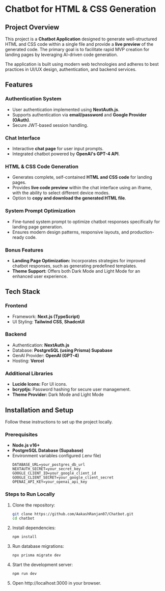 # Chatbot for HTML & CSS Generation

## Project Overview
This project is a **Chatbot Application** designed to generate well-structured HTML and CSS code within a single file and provide a **live preview** of the generated code. The primary goal is to facilitate rapid MVP creation for landing pages by leveraging AI-driven code generation.

The application is built using modern web technologies and adheres to best practices in UI/UX design, authentication, and backend services.

## Features
### **Authentication System**
- User authentication implemented using **NextAuth.js**.
- Supports authentication via **email/password** and **Google Provider (OAuth)**.
- Secure JWT-based session handling.

### **Chat Interface**
- Interactive **chat page** for user input prompts.
- Integrated chatbot powered by **OpenAI's GPT-4 API**.

### **HTML & CSS Code Generation**
- Generates complete, self-contained **HTML and CSS code** for landing pages.
- Provides **live code preview** within the chat interface using an iframe, with the ability to select different device modes. 
- Option to **copy and download the generated HTML file**.

### **System Prompt Optimization**
- Fine-tuned system prompt to optimize chatbot responses specifically for landing page generation.
- Ensures modern design patterns, responsive layouts, and production-ready code.

### **Bonus Features**
- **Landing Page Optimization:** Incorporates strategies for improved chatbot responses, such as generating predefined templates.
- **Theme Support:** Offers both Dark Mode and Light Mode for an enhanced user experience.


## Tech Stack
### **Frontend**
- Framework: **Next.js (TypeScript)**
- UI Styling: **Tailwind CSS**, **ShadcnUI**

### **Backend**
- Authentication: **NextAuth.js**
- Database: **PostgreSQL (using Prisma) Supabase**
- GenAI Provider: **OpenAI (GPT-4)**
- Hosting: **Vercel**

### **Additional Libraries**
- **Lucide Icons:** For UI icons.
- **bcryptjs:** Password hashing for secure user management.
- **Theme Provider:** Dark Mode and Light Mode


## Installation and Setup
Follow these instructions to set up the project locally.

### Prerequisites
- **Node.js v16+**
- **PostgreSQL Database (Supabase)**
- Environment variables configured (.env file)
  ```env
  DATABASE_URL=your_postgres_db_url
  NEXTAUTH_SECRET=your_secret_key
  GOOGLE_CLIENT_ID=your_google_client_id
  GOOGLE_CLIENT_SECRET=your_google_client_secret
  OPENAI_API_KEY=your_openai_api_key
  ```

### **Steps to Run Locally**
1. Clone the repository:
   ```bash
   git clone https://github.com/AakashRanjan07/Chatbot.git
   cd chatbot
   ```
2. Install dependencies:
   ```bash
   npm install
   ```
3. Run database migrations:
   ```bash
   npx prisma migrate dev
   ```
4. Start the development server:
   ```bash
   npm run dev
   ```
5. Open http://localhost:3000 in your browser.






